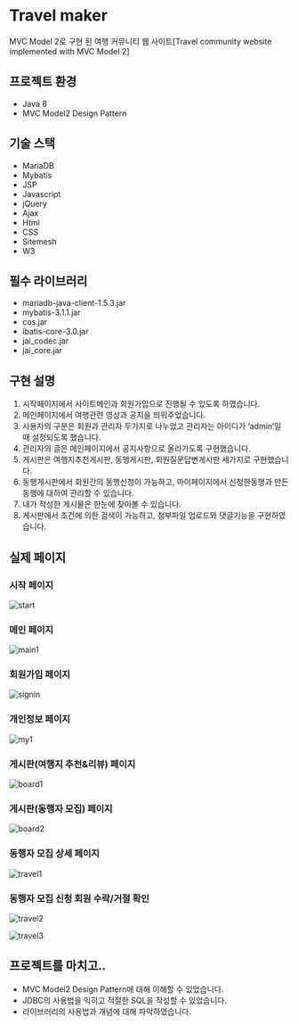# Travel maker

MVC Model 2로 구현 된 여행 커뮤니티 웹 사이트[Travel community website implemented with MVC Model 2]

## 프로젝트 환경
  - Java 8
  - MVC Model2 Design Pattern

## 기술 스택
  - MariaDB
  - Mybatis
  - JSP
  - Javascript
  - jQuery
  - Ajax
  - Html
  - CSS
  - Sitemesh
  - W3
  
## 필수 라이브러리
 - mariadb-java-client-1.5.3.jar
 - mybatis-3.1.1.jar
 - cos.jar
 - ibatis-core-3.0.jar
 - jai_codec.jar
 - jai_core.jar
 
 ## 구현 설명
 1. 시작페이지에서 사이트메인과 회원가입으로 진행될 수 있도록 하였습니다.
 2. 메인페이지에서 여행관련 영상과 공지을 띄워주었습니다.
 3. 사용자의 구분은 회원과 관리자 두가지로 나누었고 관리자는 아이디가 ‘admin’일 때 설정되도록 했습니다.
 4. 관리자의 글은 메인페이지에서 공지사항으로 올라가도록 구현했습니다.
 5. 게시판은 여행지추천게시판, 동행게시판, 회원질문답변게시판 세가지로 구현했습니다.
 6. 동행게시판에서 회원간의 동행신청이 가능하고, 마이페이지에서 신청한동행과 만든 동행에 대하여 관리할 수 있습니다.
 7. 내가 작성한 게시물은 한눈에 찾아볼 수 있습니다.
 8. 게시판에서 조건에 의한 검색이 가능하고, 첨부파일 업로드와 댓글기능을 구현하였습니다.
 
 ## 실제 페이지
 ### 시작 페이지
 ![start](https://user-images.githubusercontent.com/46177529/92343757-92e48d00-f0ff-11ea-8ab8-f58266987a47.PNG)
 ### 메인 페이지
 ![main1](https://user-images.githubusercontent.com/46177529/92344513-9f69e500-f101-11ea-961c-db5c9c718809.PNG)

 ### 회원가입 페이지
 ![signin](https://user-images.githubusercontent.com/46177529/92344186-bcea7f00-f100-11ea-8200-a24bd1105e27.PNG)

 ### 개인정보 페이지
 ![my1](https://user-images.githubusercontent.com/46177529/92344248-e3a8b580-f100-11ea-800c-32dda704a3cc.PNG)

 ### 게시판(여행지 추천&리뷰) 페이지
 ![board1](https://user-images.githubusercontent.com/46177529/92344129-8e6ca400-f100-11ea-997f-9ee67ff295ef.PNG)
 ### 게시판(동행자 모집) 페이지
 ![board2](https://user-images.githubusercontent.com/46177529/92344365-397d5d80-f101-11ea-99e9-2539808ebd2e.PNG)
 ### 동행자 모집 상세 페이지
 ![travel1](https://user-images.githubusercontent.com/46177529/92344639-f53e8d00-f101-11ea-81c3-84b183969ef6.PNG)
 ### 동행자 모집 신청 회원 수락/거절 확인
 ![travel2](https://user-images.githubusercontent.com/46177529/92345274-bb6e8600-f103-11ea-9684-1dea69237a89.PNG)

 ![travel3](https://user-images.githubusercontent.com/46177529/92345281-c1646700-f103-11ea-98ee-7167e6463516.PNG)


## 프로젝트를 마치고..
 - MVC Model2 Design Pattern에 대해 이해할 수 있었습니다.
 - JDBC의 사용법을 익히고 적절한 SQL을 작성할 수 있었습니다.
 - 라이브러리의 사용법과 개념에 대해 파악하였습니다.

